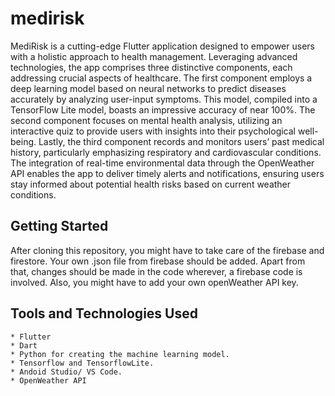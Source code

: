 # medirisk

MediRisk is a cutting-edge Flutter application designed to empower users with a holistic approach to health management. Leveraging advanced technologies, the app comprises three distinctive components, each addressing crucial aspects of healthcare. The first component employs a deep learning model based on neural networks to predict diseases accurately by analyzing user-input symptoms. This model, compiled into a TensorFlow Lite model, boasts an impressive accuracy of near 100%. The second component focuses on mental health analysis, utilizing an interactive quiz to provide users with insights into their psychological well-being. Lastly, the third component records and monitors users’ past medical history, particularly emphasizing respiratory and cardiovascular conditions. The integration of real-time environmental data through the OpenWeather API enables the app to deliver timely alerts and notifications, ensuring users stay informed about potential health risks based on current weather conditions.

## Getting Started
After cloning this repository, you might have to take care of the firebase and firestore. Your own .json file from firebase should be added. Apart from that, changes should be made in the code wherever, a firebase code is involved. Also, you might have to add your own openWeather API key. 


## Tools and Technologies Used 
    * Flutter
    * Dart
    * Python for creating the machine learning model. 
    * Tensorflow and TensorflowLite.
    * Andoid Studio/ VS Code.
    * OpenWeather API
    
